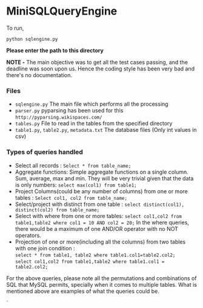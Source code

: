 # MiniSQLQueryEngine

To run,

`python sqlengine.py`

**Please enter the path to this directory**

**NOTE -** The main objective was to get all the test cases passing, and the deadline was soon upon us. Hence the coding style has been very bad and there's no documentation.

### Files

- `sqlengine.py` The main file which performs all the processing  
- `parser.py` pyparsing has been used for this `http://pyparsing.wikispaces.com/`  
- `tables.py` File to read in the tables from the specified directory  
- `table1.py`, `table2.py`, `metadata.txt` The database files (Only int values in csv)  

### Types of queries handled
- Select all records : `Select * from table_name;`
- Aggregate functions: Simple aggregate functions on a single column. Sum, average, max and min. They will be very trivial given that the data is only numbers: `select max(col1) from table1;` 
- Project Columns(could be any number of columns) from one or more tables : `Select col1, col2 from table_name;`
- Select/project with distinct from one table : `select distinct(col1), distinct(col2) from table_name;`
- Select with where from one or more tables: `select col1,col2 from table1,table2 where col1 = 10 AND col2 = 20;` In the where queries, there would be a maximum of one AND/OR operator with no NOT operators.
- Projection of one or more(including all the columns) from two tables with one join condition :  
`select * from table1, table2 where table1.col1=table2.col2;`  
`select col1,col2 from table1,table2 where table1.col1 = table2.col2;`  

For the above queries, please note all the permutations and combinations of SQL that MySQL permits, specially when it comes to multiple tables. What is mentioned above are examples of what the queries could be.




`
